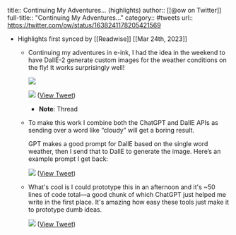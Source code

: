 title:: Continuing My Adventures... (highlights)
author:: [[@ow on Twitter]]
full-title:: "Continuing My Adventures..."
category:: #tweets
url:: https://twitter.com/ow/status/1638241178205421569

- Highlights first synced by [[Readwise]] [[Mar 24th, 2023]]
	- Continuing my adventures in e-ink, I had the idea in the weekend to have DallE-2 generate custom images for the weather conditions on the fly! It works surprisingly well! 
	  
	  ![](https://pbs.twimg.com/media/FrwzqkraQAABzdG.jpg) 
	  
	  ![](https://pbs.twimg.com/media/FrwzqkraEAAC4-k.jpg) ([View Tweet](https://twitter.com/ow/status/1638241178205421569))
		- **Note**: Thread
	- To make this work I combine both the ChatGPT and DallE APIs as sending over  a word like “cloudy” will get a boring result.
	  
	  GPT makes a good prompt for DallE based on the single word weather, then I send that to DallE to generate the image. Here’s an example prompt I get back: 
	  
	  ![](https://pbs.twimg.com/media/Frw1CjjaUAAqqlL.jpg) ([View Tweet](https://twitter.com/ow/status/1638242685642485760))
	- What's cool is I could prototype this in an afternoon and it's ~50 lines of code total—a good chunk of which ChatGPT just helped me write in the first place. It's amazing how easy these tools just make it to prototype dumb ideas. 
	  
	  ![](https://pbs.twimg.com/media/Frw142pacAA8q6Q.jpg) ([View Tweet](https://twitter.com/ow/status/1638243676542599168))